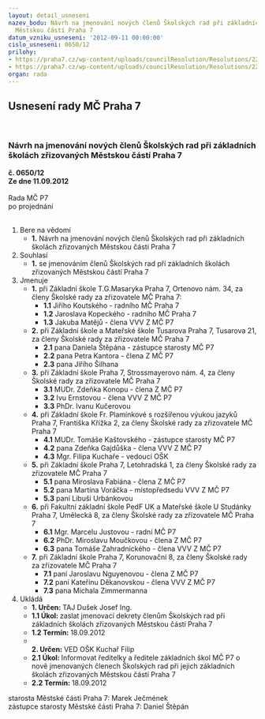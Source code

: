 ```yaml
---
layout: detail_usneseni
nazev_bodu: Návrh na jmenování nových členů Školských rad při základních školách zřizovaných
  Městskou částí Praha 7
datum_vzniku_usneseni: '2012-09-11 00:00:00'
cislo_usneseni: 0650/12
prilohy:
- https://praha7.cz/wp-content/uploads/councilResolution/Resolutions/22540/48-12-usnesen%c3%ad_0897.doc
- https://praha7.cz/wp-content/uploads/councilResolution/Resolutions/22540/48-12-volebn%c3%ad_%c5%99%c3%a1d_do_%c5%a1r_2012.doc
organ: rada
---
```

<div id="ucUsn_pList" class="usn">
	<span><h2>Usnesení rady MČ Praha 7 </h2>
<br></span><div class="standBody">
<span><h3>Návrh na jmenování nových členů Školských rad při základních školách zřizovaných Městskou částí Praha 7</h3></span><div class="center">
		<strong>č. 0650/12</strong><br>
	</div>
<div class="center">
		<strong>Ze dne 11.09.2012</strong><br><br>
	</div>Rada MČ P7<br> po projednání<br><br><ol>
<li>Bere na vědomí<ul><li>
<strong>1.</strong> Návrh na jmenování nových členů Školských rad při základních školách zřizovaných Městskou částí Praha 7  </li></ul>
</li>
<li>Souhlasí<ul><li>
<strong>1.</strong> se jmenováním členů Školských rad při základních školách zřizovaných Městskou částí Praha 7  </li></ul>
</li>
<li>Jmenuje<ul>
<li>
<strong>1.</strong> při Základní škole T.G.Masaryka Praha 7, Ortenovo nám. 34, za členy Školské rady za zřizovatele MČ Praha 7: <ul>
<li>
<strong>1.1</strong> Jiřího Koutského - radního MČ Praha 7</li>
<li>
<strong>1.2</strong> Jaroslava Kopeckého - radního MČ Praha 7</li>
<li>
<strong>1.3</strong> Jakuba Matějů - člena VVV Z MČ P7    </li>
</ul>
</li>
<li>
<strong>2.</strong> při Základní škole a Mateřské škole Tusarova Praha 7, Tusarova 21, za členy Školské rady za zřizovatele MČ Praha 7<ul>
<li>
<strong>2.1</strong> pana Daniela Štěpána - zástupce starosty MČ P7</li>
<li>
<strong>2.2</strong> pana Petra Kantora - člena Z MČ P7</li>
<li>
<strong>2.3</strong> pana Jiřího Šilhana</li>
</ul>
</li>
<li>
<strong>3.</strong> při Základní škole Praha 7, Strossmayerovo nám. 4, za členy Školské rady za zřizovatele MČ Praha 7<ul>
<li>
<strong>3.1</strong> MUDr. Zdeňka Konopu - člena Z MČ P7</li>
<li>
<strong>3.2</strong> Ivu Ernstovou - člena VVV Z MČ P7</li>
<li>
<strong>3.3</strong> PhDr. Ivanu Kučerovou</li>
</ul>
</li>
<li>
<strong>4.</strong> při Základní škole Fr. Plamínkové s rozšířenou výukou jazyků Praha 7, Františka Křížka 2, za členy Školské rady za zřizovatele MČ Praha 7<ul>
<li>
<strong>4.1</strong> MUDr. Tomáše Kaštovského - zástupce starosty MČ P7</li>
<li>
<strong>4.2</strong> pana Zdeňka Gajdůška - člena VVV Z MČ P7 </li>
<li>
<strong>4.3</strong> Mgr. Filipa Kuchaře - vedoucí OŠK</li>
</ul>
</li>
<li>
<strong>5.</strong> při Základní škole Praha 7, Letohradská 1, za členy Školské rady za zřizovatele MČ Praha 7<ul>
<li>
<strong>5.1</strong> pana Miroslava Fabiána - člena Z MČ P7</li>
<li>
<strong>5.2</strong> pana Martina Voráčka - místopředsedu VVV Z MČ P7</li>
<li>
<strong>5.3</strong> paní Libuši Urbánkovou</li>
</ul>
</li>
<li>
<strong>6.</strong> při Fakultní základní škole PedF UK a Mateřské škole U Studánky Praha 7, Umělecká 8, za členy Školské rady za zřizovatele MČ Praha 7<ul>
<li>
<strong>6.1</strong> Mgr. Marcelu Justovou - radní MČ P7</li>
<li>
<strong>6.2</strong> PhDr. Miroslavu Moučkovou - člena Z MČ P7 </li>
<li>
<strong>6.3</strong> pana Tomáše Zahradnického - člena VVV Z MČ P7</li>
</ul>
</li>
<li>
<strong>7.</strong> při Základní škole Praha 7, Korunovační 8, za členy Školské rady za zřizovatele MČ Praha 7<ul>
<li>
<strong>7.1</strong> paní Jaroslavu Nguyenovou - člena Z MČ P7</li>
<li>
<strong>7.2</strong> paní Kateřinu Děkanovskou - člena VVV Z MČ P7</li>
<li>
<strong>7.3</strong> pana Michala Zimmermanna         </li>
</ul>
</li>
</ul>
</li>
<li>Ukládá<ul>
<li>
<strong>1. Určen: </strong>TAJ Dušek Josef Ing.</li>
<li>
<strong>1.1 Úkol: </strong>zaslat jmenovací dekrety členům Školských rad při základních školách zřizovaných Městskou částí Praha 7</li>
<li>
<strong>1.2 Termín: </strong>18.09.2012</li>
<li>
<strong><br>2. Určen: </strong>VED OŠK Kuchař Filip</li>
<li>
<strong>2.1 Úkol: </strong>Informovat ředitelky a ředitele základních škol MČ  P7 o nově jmenovaných členech Školských rad při jejich základních školách zřizovaných Městskou částí Praha 7 </li>
<li>
<strong>2.2 Termín: </strong>18.09.2012</li>
</ul>
</li>
</ol>starosta Městské části Praha 7: Marek Ječmének<br>zástupce starosty Městské části Praha 7: Daniel Štěpán 
</div>
</div>